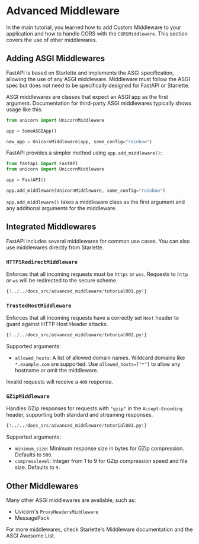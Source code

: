 # Advanced Middleware

In the main tutorial, you learned how to add Custom Middleware to your application and how to handle CORS with the `CORSMiddleware`. This section covers the use of other middlewares.

## Adding ASGI Middlewares

FastAPI is based on Starlette and implements the ASGI specification, allowing the use of any ASGI middleware. Middleware must follow the ASGI spec but does not need to be specifically designed for FastAPI or Starlette.

ASGI middlewares are classes that expect an ASGI app as the first argument. Documentation for third-party ASGI middlewares typically shows usage like this:

```Python
from unicorn import UnicornMiddleware

app = SomeASGIApp()

new_app = UnicornMiddleware(app, some_config="rainbow")
```

FastAPI provides a simpler method using `app.add_middleware()`:

```Python
from fastapi import FastAPI
from unicorn import UnicornMiddleware

app = FastAPI()

app.add_middleware(UnicornMiddleware, some_config="rainbow")
```

`app.add_middleware()` takes a middleware class as the first argument and any additional arguments for the middleware.

## Integrated Middlewares

FastAPI includes several middlewares for common use cases. You can also use middlewares directly from Starlette.

### `HTTPSRedirectMiddleware`

Enforces that all incoming requests must be `https` or `wss`. Requests to `http` or `ws` will be redirected to the secure scheme.

```Python
{!../../docs_src/advanced_middleware/tutorial001.py!}
```

### `TrustedHostMiddleware`

Enforces that all incoming requests have a correctly set `Host` header to guard against HTTP Host Header attacks.

```Python
{!../../docs_src/advanced_middleware/tutorial002.py!}
```

Supported arguments:

- `allowed_hosts`: A list of allowed domain names. Wildcard domains like `*.example.com` are supported. Use `allowed_hosts=["*"]` to allow any hostname or omit the middleware.

Invalid requests will receive a `400` response.

### `GZipMiddleware`

Handles GZip responses for requests with `"gzip"` in the `Accept-Encoding` header, supporting both standard and streaming responses.

```Python
{!../../docs_src/advanced_middleware/tutorial003.py!}
```

Supported arguments:

- `minimum_size`: Minimum response size in bytes for GZip compression. Defaults to `500`.
- `compresslevel`: Integer from 1 to 9 for GZip compression speed and file size. Defaults to `9`.

## Other Middlewares

Many other ASGI middlewares are available, such as:

- Uvicorn's `ProxyHeadersMiddleware`
- MessagePack

For more middlewares, check Starlette's Middleware documentation and the ASGI Awesome List.